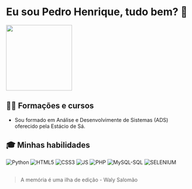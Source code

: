 # Eu sou Pedro Henrique, tudo bem? 👋

<div>
  <img height=180em src='https://github-readme-stats.vercel.app/api?username=CodePhsp&show_icons=true'>
  <! --<img height=180em src='https://github-readme-stats.vercel.app/api/top-langs/?username=""&layout=compact&hide_progress=false'>
</div>

## 👨‍🎓  Formações e cursos
- Sou formado em Análise e Desenvolvimente de Sistemas (ADS) oferecido pela Estácio de Sá.

## 🎓 Minhas habilidades 

<div>
  <img aling='center' alt='Python' src='https://img.shields.io/badge/Python-%233776AB?style=for-the-badge&logo=python&labelColor=black'/>
  <img aling='center' alt='HTML5' src='https://img.shields.io/badge/HTML5-%23E34F26?style=for-the-badge&logo=html5&labelColor=black'/>
  <img aling='center' alt='CSS3' src='https://img.shields.io/badge/CSS3-%231572B6?style=for-the-badge&logo=CSS3&logoColor=%231572B6&labelColor=black'/>
  <img aling='center' alt='JS' src='https://img.shields.io/badge/JavaScript-%23F7DF1E?style=for-the-badge&logo=JavaScript&labelColor=black'/>
  <img aling='center' alt='PHP' src='https://img.shields.io/badge/PHP-%23777BB4?style=for-the-badge&logo=PHP&labelColor=black'/>
  <img aling='center' alt='MySQL-SQL' src='https://img.shields.io/badge/MySQL-%234479A1?style=for-the-badge&logo=MySQL&labelColor=black'/>
  <img aling='center' alt='SELENIUM' src='https://img.shields.io/badge/Selenium-%2343B02A?style=for-the-badge&logo=Selenium&labelColor=black'/>
</div>

<br>

> A memória é uma ilha de edição - Waly Salomão
